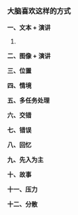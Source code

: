 ### 大脑喜欢这样的方式

**一、文本 + 演讲**

1. 

**二、图像 + 演讲**

**三、位置**

**四、情境**

**五、多任务处理**

**六、交错**

**七、错误**

**八、回忆**

**九、先入为主**

**十、故事**

**十一、压力**

**十二、分散**